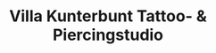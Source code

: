 ---
title: "Villa Kunterbunt Tattoo- & Piercingstudio"
url: /nuertingen/villa-kunterbunt-tattoo-und-piercingstudio/
shop: Tattoo
---